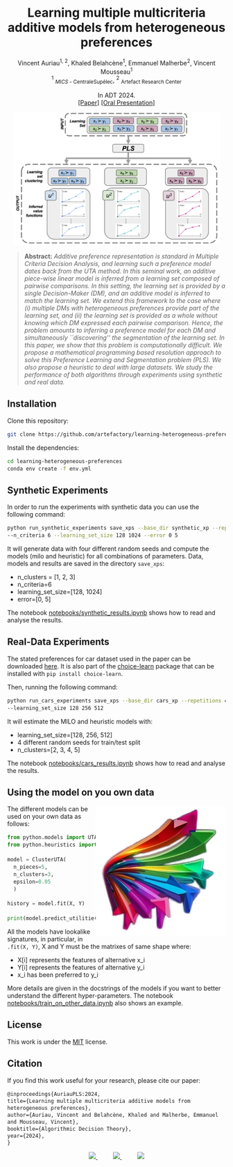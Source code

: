 <div align="center">

# Learning multiple multicriteria additive models from heterogeneous preferences


Vincent Auriau<sup>1, 2</sup>, Khaled Belahcène<sup>1</sup>, Emmanuel Malherbe<sup>2</sup>, Vincent Mousseau<sup>1</sup> <br>
<sup>1</sup> <sub>*MICS* - CentraleSupélec</sub>, <sup>2</sup> <sub> Artefact Research Center </sub> <br>

In ADT 2024. <br>
[[Paper]]()  [[Oral Presentation]]()<br>

</div>

<p align="center"><img width="95%" src="doc/PLS-3.png" /></p>

> **Abstract:** *Additive preference representation is standard in Multiple Criteria Decision Analysis, and learning such a preference model dates back from the UTA method. In this seminal work, an additive piece-wise linear model is inferred from a learning set composed of pairwise comparisons. In this setting, the learning set is provided by a single Decision-Maker (DM), and an additive model is inferred to match the learning set. We extend this framework to the case where (i) multiple DMs with heterogeneous preferences provide part of the learning set, and (ii) the learning set is provided as a whole without knowing which DM expressed each pairwise comparison. Hence, the problem amounts to inferring a preference model for each DM and simultaneously ``discovering'' the segmentation of the learning set. In this paper, we show that this problem is computationally difficult. We propose a mathematical programming based resolution approach to solve this Preference Learning and Segmentation problem (PLS). We also propose a heuristic to deal with large datasets. We study the performance of both algorithms through experiments using synthetic and real data.*

## Installation
Clone this repository:

```bash
git clone https://github.com/artefactory/learning-heterogeneous-preferences.git
```

Install the dependencies:
```bash
cd learning-heterogeneous-preferences
conda env create -f env.yml
```

## Synthetic Experiments

In order to run the experiments with synthetic data you can use the following command:

```bash
python run_synthetic_experiments save_xps --base_dir synthetic_xp --repetitions 4 --n_clusters 2 3 4 \
--n_criteria 6 --learning_set_size 128 1024 --error 0 5
```

It will generate data with four different random seeds and compute the models (milo and heuristic) for all combinations of parameters. Data, models and results are saved in the directory `save_xps`: 
- n_clusters = [1, 2, 3]
- n_criteria=6
- learning_set_size=[128, 1024]
- error=[0, 5]

The notebook [notebooks/synthetic_results.ipynb](./notebooks/synthetic_results.ipynb) shows how to read and analyse the results.

## Real-Data Experiments

The stated preferences for car dataset used in the paper can be downloaded [here](https://github.com/artefactory/choice-learn/blob/main/choice_learn/datasets/data/car.csv.gz).
It is also part of the [choice-learn](https://pypi.org/project/choice-learn/) package that can be installed with `pip install choice-learn`.

Then, running the following command:

```bash
python run_cars_experiments save_xps --base_dir cars_xp --repetitions 4 --n_clusters 2 3 4 5 \
--learning_set_size 128 256 512
```

It will estimate the MILO and heuristic models with:
- learning_set_size=[128, 256, 512]
- 4 different random seeds for train/test split
- n_clusters=[2, 3, 4, 5]

The notebook [notebooks/cars_results.ipynb](./notebooks/cars_results.ipynb) shows how to read and analyse the results.

## Using the model on you own data
<img align="right" width="300" src="doc/icon.png" />

The different models can be used on your own data as follows:

```python
from python.models import UTA, ClusterUTA
from python.heuristics import Heuristic

model = ClusterUTA(
  n_pieces=5,
  n_clusters=3,
  epsilon=0.05
  )

history = model.fit(X, Y)

print(model.predict_utilitie(X))
````

All the models have lookalike signatures, in particular, in ```.fit(X, Y)```, X and Y must be the matrixes of same shape where:

- X[i] represents the features of alternative x_i
- Y[i] represents the features of alternative y_i
- x_i has been preferred to y_i

More details are given in the docstrings of the models if you want to better understand the different hyper-parameters.
The notebook [notebooks/train_on_other_data.ipynb](./notebooks/train_on_other_data.ipynb) also shows an example.

## License
This work is under the [MIT](./LICENSE) license.

## Citation
If you find this work useful for your research, please cite our paper:

```
@inproceedings{AuriauPLS:2024,
title={Learning multiple multicriteria additive models from heterogeneous preferences},
author={Auriau, Vincent and Belahcène, Khaled and Malherbe, Emmanuel and Mousseau, Vincent},
booktitle={Algorithmic Decision Theory},
year={2024},
}
```


<p align="center">
  <a href="https://www.artefact.com/data-consulting-transformation/artefact-research-center/">
    <img src="./doc/logo_arc.png" height="60" />
  </a>
  &emsp;
  &emsp;
  <a href="https://mics.centralesupelec.fr/">
    <img src="./doc/logo_CS.png" height="65" />
  </a>
  &emsp;
  &emsp;
  <a href="https://www.universite-paris-saclay.fr/">
    <img src="./doc/logo_paris_saclay.png" height="65" />
  </a>
</p>